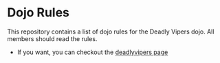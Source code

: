 Dojo Rules
==========

This repository contains a list of dojo rules for the Deadly Vipers dojo. All members should read the rules.

* If you want, you can checkout the [deadlyvipers page](https://github.com/deadlyvipers)

